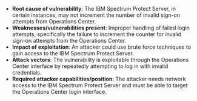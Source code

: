 - **Root cause of vulnerability**: The IBM Spectrum Protect Server, in certain instances, may not increment the number of invalid sign-on attempts from Operations Center.
- **Weaknesses/vulnerabilities present**: Improper handling of failed login attempts, specifically the failure to increment the counter for invalid sign-on attempts from the Operations Center.
- **Impact of exploitation**: An attacker could use brute force techniques to gain access to the IBM Spectrum Protect Server.
- **Attack vectors**: The vulnerability is exploitable through the Operations Center interface by repeatedly attempting to log in with invalid credentials.
- **Required attacker capabilities/position**: The attacker needs network access to the IBM Spectrum Protect Server and must be able to target the Operations Center login interface.